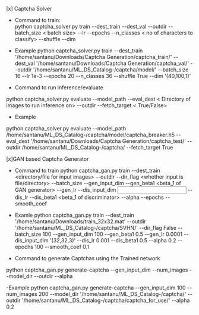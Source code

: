 [x] Captcha Solver 

- Command to train:    
python captcha_solver.py train --dest_train <train images directory> --dest_val <val images directory> --outdir <output directory> --batch_size < batch size> --lr <learning rate> --epochs <epochs> --n_classes < no of characters to classify> --shuffle <shuffle data in each epoch while training> --dim <captcha dimension>

- Example 
python captcha_solver.py train --dest_train '/home/santanu/Downloads/Captcha Generation/captcha_train/' --dest_val '/home/santanu/Downloads/Captcha Generation/captcha_val/' --outdir '/home/santanu/ML_DS_Catalog-/captcha/model/' --batch_size 16 --lr 1e-3 --epochs 20 --n_classes 36 --shuffle True --dim '(40,100,1)'


- Command to run inference/evaluate

python captcha_solver.py evaluate  --model_path  <complete model path> --eval_dest < Directory of images to run inference on> --outdir <output directory> --fetch_target < True/False> 

- Example 

python captcha_solver.py evaluate  --model_path  /home/santanu/ML_DS_Catalog-/captcha/model/captcha_breaker.h5 --eval_dest '/home/santanu/Downloads/Captcha Generation/captcha_test/' --outdir /home/santanu/ML_DS_Catalog-/captcha/ --fetch_target True 


[x]GAN based Captcha Generator 

- Command to train
python captcha_gan.py train --dest_train <directory/file for input images> --outdir <output directory> --dir_flag <whether input is file/directory> --batch_size <batch size> --gen_input_dim <noise dimension> --gen_beta1 <beta_1 of GAN generator> --gen_lr <learning rate of Generator> --dis_input_dim <input dimension of discriminator> --dis_lr <discriminator learning rate> --dis_beta1 <beta_1 of discriminator> --alpha <leak factor of Leaky RELU activation> --epochs <epochs> --smooth_coef <smoothing coeffecient>

- Examle 
python captcha_gan.py train --dest_train '/home/santanu/Downloads/train_32x32.mat' --outdir '/home/santanu/ML_DS_Catalog-/captcha/SVHN/' --dir_flag False --batch_size 100 --gen_input_dim 100 --gen_beta1 0.5 --gen_lr 0.0001 --dis_input_dim '(32,32,3)' --dis_lr 0.001 --dis_beta1 0.5 --alpha 0.2 --epochs 100 --smooth_coef 0.1


- Command to generate Captchas using the Trained network

python captcha_gan.py generate-captcha --gen_input_dim <noise inputdimension> --num_images <number of Captchas to generate> --model_dir <trained model directory> --outdir <output directory> --alpha <Leaky ReLU leak factor>

-Example 
python captcha_gan.py generate-captcha --gen_input_dim 100 --num_images 200 --model_dir '/home/santanu/ML_DS_Catalog-/captcha/' --outdir '/home/santanu/ML_DS_Catalog-/captcha/captcha_for_use/' --alpha 0.2

